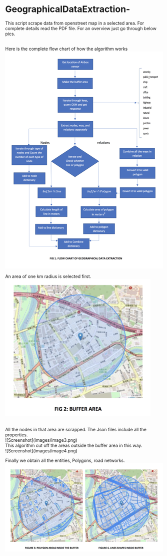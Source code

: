 # GeographicalDataExtraction-
This script scrape data from openstreet map in a selected area. For complete details read the PDF file. For an overview just go through below pics.

</br> Here is the complete flow chart of how the algorithm works
![Screenshot](images/image1.png)

An area of one km radius is selected first.
</br>
![Screenshot](images/image2.png)

</br>
All the nodes in that area are scrapped. The Json files include all the properties. 
</br>
![Screenshot](images/image3.png)

</br>
This algorithm cut off the areas outside the buffer area in this way. 
</br>
![Screenshot](images/image4.png)
</br>

Finally we obtain all the entities, Polygons, road networks.
</br>
![Screenshot](images/image5.png)
</br>
